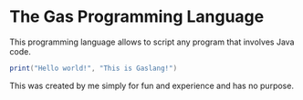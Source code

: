 # The Gas Programming Language

This programming language allows to script any program that involves Java code.

```lua
print("Hello world!", "This is Gaslang!")
```

This was created by me simply for fun and experience and has no purpose.
